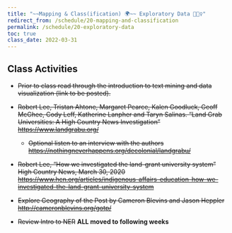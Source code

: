 ```yaml
---
title: "~~Mapping & Class(ification) 🌍~~ Exploratory Data 🕵🏽‍♀️"
redirect_from: /schedule/20-mapping-and-classification
permalink: /schedule/20-exploratory-data
toc: true
class_date: 2022-03-31
---
```


## Class Activities



- ~~Prior to class read through the introduction to text mining and data visualization (link to be posted).~~

- ~~Robert Lee, Tristan Ahtone, Margaret Pearce, Kalen Goodluck, Geoff McGhee, Cody Leff, Katherine Lanpher and Taryn Salinas. “Land Grab Universities: A High Country News Investigation” <https://www.landgrabu.org/>~~
  - ~~Optional listen to an interview with the authors <https://nothingneverhappens.org/decolonial/landgrabu/>~~
- ~~Robert Lee, “How we investigated the land-grant university system” High Country News, March 30, 2020 <https://www.hcn.org/articles/indigenous-affairs-education-how-we-investigated-the-land-grant-university-system>~~
- ~~Explore Geography of the Post by Cameron Blevins and Jason Heppler <http://cameronblevins.org/gotp/>~~
- ~~Review Intro to NER~~ **ALL moved to following weeks**
